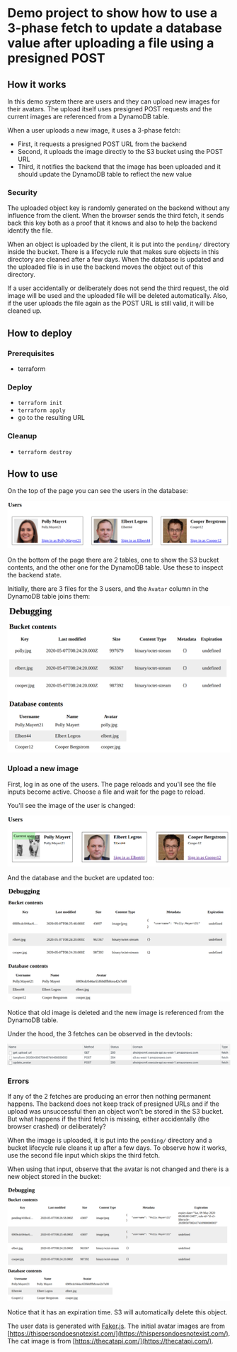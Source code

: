 # Demo project to show how to use a 3-phase fetch to update a database value after uploading a file using a presigned POST

## How it works

In this demo system there are users and they can upload new images for their avatars. The upload itself uses presigned POST requests and the current images are referenced from a DynamoDB table.

When a user uploads a new image, it uses a 3-phase fetch:

* First, it requests a presigned POST URL from the backend
* Second, it uploads the image directly to the S3 bucket using the POST URL
* Third, it notifies the backend that the image has been uploaded and it should update the DynamoDB table to reflect the new value

### Security

The uploaded object key is randomly generated on the backend without any influence from the client. When the browser sends the third fetch, it sends back this
key both as a proof that it knows and also to help the backend identify the file.

When an object is uploaded by the client, it is put into the ```pending/``` directory inside the bucket. There is a lifecycle rule that makes sure objects
in this directory are cleaned after a few days. When the database is updated and the uploaded file is in use the backend moves the object out of this directory.

If a user accidentally or deliberately does not send the third request, the old image will be used and the uploaded file will be deleted automatically.
Also, if the user uploads the file again as the POST URL is still valid, it will be cleaned up.

## How to deploy

### Prerequisites

* terraform

### Deploy

* ```terraform init```
* ```terraform apply```
* go to the resulting URL

### Cleanup

* ```terraform destroy```

## How to use

On the top of the page you can see the users in the database:

![](docs/users.png)

On the bottom of the page there are 2 tables, one to show the S3 bucket contents, and the other one for the DynamoDB table. Use these to inspect the backend state.

Initially, there are 3 files for the 3 users, and the ```Avatar``` column in the DynamoDB table joins them:

![](docs/initial_db.png)

### Upload a new image

First, log in as one of the users. The page reloads and you'll see the file inputs become active. Choose a file and wait for the page to reload.

You'll see the image of the user is changed:

![](docs/uploaded_avatar.png)

And the database and the bucket are updated too:

![](docs/updated_db.png)

Notice that old image is deleted and the new image is referenced from the DynamoDB table.

Under the hood, the 3 fetches can be observed in the devtools:

![](docs/fetch_devtools.png)

### Errors

If any of the 2 fetches are producing an error then nothing permanent happens. The backend does not keep track of presigned URLs and if the upload was unsuccessful then an object won't be stored in the S3 bucket. But what happens if the third fetch is missing, either accidentally (the browser crashed) or deliberately?

When the image is uploaded, it is put into the ```pending/``` directory and a bucket lifecycle rule cleans it up after a few days. To observe how it works, use the second file input which skips the third fetch.

When using that input, observe that the avatar is not changed and there is a new object stored in the bucket:

![](docs/pending_object.png)

Notice that it has an expiration time. S3 will automatically delete this object.

The user data is generated with [Faker.js](https://github.com/marak/Faker.js/). The initial avatar images are from [https://thispersondoesnotexist.com/](https://thispersondoesnotexist.com/). The cat image is from [https://thecatapi.com/](https://thecatapi.com/).
